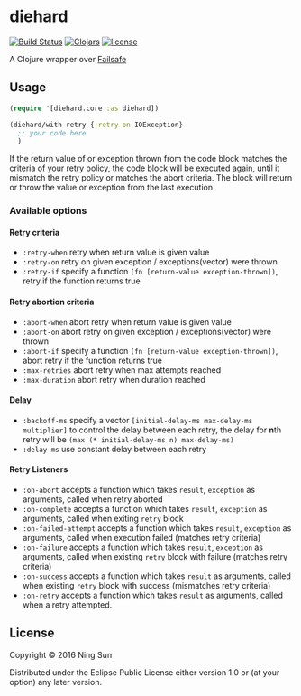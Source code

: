 # diehard

[![Build
Status](https://travis-ci.org/sunng87/diehard.svg?branch=master)](https://travis-ci.org/sunng87/diehard)
[![Clojars](https://img.shields.io/clojars/v/diehard.svg?maxAge=2592000)]()
[![license](https://img.shields.io/github/license/sunng87/diehard.svg?maxAge=2592000)]()

A Clojure wrapper over [Failsafe](https://github.com/jhalterman/failsafe)

## Usage

```clojure
(require '[diehard.core :as diehard])

(diehard/with-retry {:retry-on IOException}
  ;; your code here
  )

```

If the return value of or exception thrown from the code block matches
the criteria of your retry policy, the code block will be executed
again, until it mismatch the retry policy or matches the abort
criteria. The block will return or throw the value or exception from
the last execution.

### Available options

#### Retry criteria

* `:retry-when` retry when return value is given value
* `:retry-on` retry on given exception / exceptions(vector) were thrown
* `:retry-if` specify a function `(fn [return-value
  exception-thrown])`, retry if the function returns true

#### Retry abortion criteria

* `:abort-when` abort retry when return value is given value
* `:abort-on` abort retry on given exception / exceptions(vector) were
  thrown
* `:abort-if` specify a function `(fn [return-value
  exception-thrown])`, abort retry if the function returns true
* `:max-retries` abort retry when max attempts reached
* `:max-duration` abort retry when duration reached

#### Delay

* `:backoff-ms` specify a vector `[initial-delay-ms max-delay-ms
  multiplier]` to control the delay between each retry, the delay for
  **n**th retry will be `(max (* initial-delay-ms n) max-delay-ms)`
* `:delay-ms` use constant delay between each retry

#### Retry Listeners

* `:on-abort` accepts a function which takes `result`, `exception` as
  arguments, called when retry aborted
* `:on-complete` accepts a function which takes `result`, `exception` as
  arguments, called when exiting `retry` block
* `:on-failed-attempt` accepts a function which takes `result`,
  `exception` as arguments, called when execution failed (matches
  retry criteria)
* `:on-failure` accepts a function which takes `result`,
  `exception` as arguments, called when existing `retry` block with
  failure (matches retry criteria)
* `:on-success` accepts a function which takes `result` as arguments,
  called when existing `retry` block with success (mismatches retry
  criteria)
* `:on-retry` accepts a function which takes `result` as arguments,
  called when a retry attempted.


## License

Copyright © 2016 Ning Sun

Distributed under the Eclipse Public License either version 1.0 or (at
your option) any later version.
